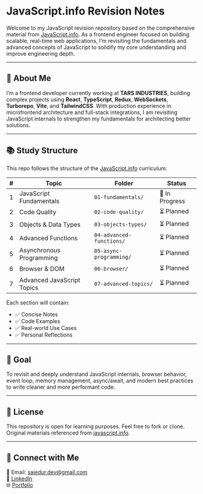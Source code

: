 # JavaScript.info Revision Notes

Welcome to my JavaScript revision repository based on the comprehensive material from [JavaScript.info](https://javascript.info/). As a frontend engineer focused on building scalable, real-time web applications, I’m revisiting the fundamentals and advanced concepts of JavaScript to solidify my core understanding and improve engineering depth.

---

## 📌 About Me

I’m a frontend developer currently working at **TARS INDUSTRIES**, building complex projects using **React**, **TypeScript**, **Redux**, **WebSockets**, **Turborepo**, **Vite**, and **TailwindCSS**. With production experience in microfrontend architecture and full-stack integrations, I am revisiting JavaScript internals to strengthen my fundamentals for architecting better solutions.

---

## 📚 Study Structure

This repo follows the structure of the [JavaScript.info](https://javascript.info) curriculum:

| #   | Topic                      | Folder                   | Status         |
| --- | -------------------------- | ------------------------ | -------------- |
| 1   | JavaScript Fundamentals    | `01-fundamentals/`       | 🚧 In Progress |
| 2   | Code Quality               | `02-code-quality/`       | ⏳ Planned     |
| 3   | Objects & Data Types       | `03-objects-types/`      | ⏳ Planned     |
| 4   | Advanced Functions         | `04-advanced-functions/` | ⏳ Planned     |
| 5   | Asynchronous Programming   | `05-async-programming/`  | ⏳ Planned     |
| 6   | Browser & DOM              | `06-browser/`            | ⏳ Planned     |
| 7   | Advanced JavaScript Topics | `07-advanced-topics/`    | ⏳ Planned     |

Each section will contain:

- ✅ Concise Notes
- ✅ Code Examples
- ✅ Real-world Use Cases
- ✅ Personal Reflections

---

## 🧠 Goal

To revisit and deeply understand JavaScript internals, browser behavior, event loop, memory management, async/await, and modern best practices to write cleaner and more performant code.

---

## 🔖 License

This repository is open for learning purposes. Feel free to fork or clone. Original materials referenced from [javascript.info](https://javascript.info).

---

## 🙌 Connect with Me

📧 Email: saiedur.dev@gmail.com  
🔗 [LinkedIn](https://www.linkedin.com/in/saiedurrahman)  
🌐 [Portfolio](https://portfolio-saied83.vercel.app/)

